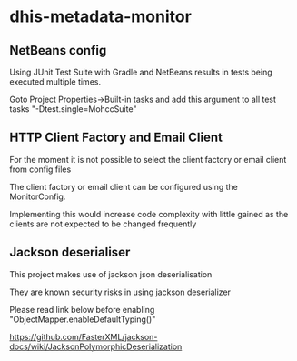 # dhis-metadata-monitor

## NetBeans config
Using JUnit Test Suite with Gradle and NetBeans results in tests being executed multiple times.

Goto Project Properties->Built-in tasks and add this argument to all test tasks "-Dtest.single=MohccSuite"
## HTTP Client Factory and Email Client
For the moment it is not possible to select the client factory or email client from config files

The client factory or email client can be configured using the MonitorConfig.

Implementing this would increase code complexity with little gained as the clients are not expected to be changed frequently

## Jackson deserialiser
This project makes use of jackson json deserialisation

They are known security risks in using jackson deserializer

Please read link below before enabling "ObjectMapper.enableDefaultTyping()"

https://github.com/FasterXML/jackson-docs/wiki/JacksonPolymorphicDeserialization
